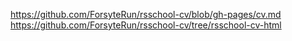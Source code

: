 https://github.com/ForsyteRun/rsschool-cv/blob/gh-pages/cv.md<br>
https://github.com/ForsyteRun/rsschool-cv/tree/rsschool-cv-html

